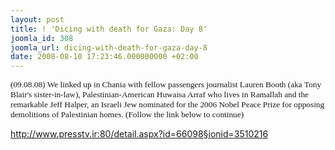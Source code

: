 ```yaml
---
layout: post
title: ! 'Dicing with death for Gaza: Day 8'
joomla_id: 308
joomla_url: dicing-with-death-for-gaza-day-8
date: 2008-08-10 17:23:46.000000000 +02:00
---
```

<p><span style="font-size: 10pt; font-family: verdana">(09.08.08)&nbsp;We linked up in Chania with fellow passengers journalist Lauren Booth (aka Tony Blair's sister-in-law), Palestinian-American Huwaisa Arraf who lives in Ramallah and the remarkable Jeff Halper, an Israeli Jew nominated for the 2006 Nobel Peace Prize for opposing demolitions of Palestinian homes. (Follow the link below to continue)</span></p><p><a href="http://www.presstv.ir:80/detail.aspx?id=66098&sectionid=3510216">http://www.presstv.ir:80/detail.aspx?id=66098&sectionid=3510216</a></p>
